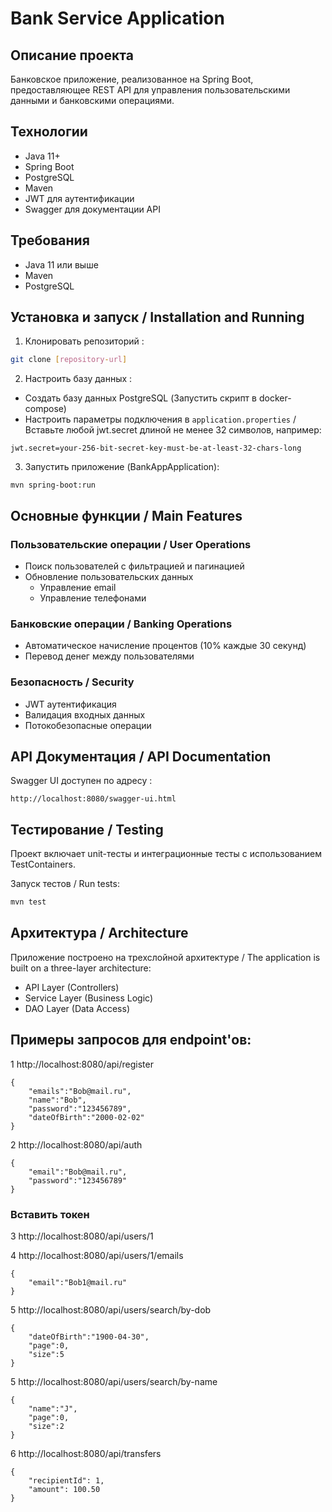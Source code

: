 # Bank Service Application

## Описание проекта 

Банковское приложение, реализованное на Spring Boot, предоставляющее REST API для управления пользовательскими данными и банковскими операциями.

## Технологии 

- Java 11+
- Spring Boot
- PostgreSQL
- Maven
- JWT для аутентификации 
- Swagger для документации API 

## Требования 

- Java 11 или выше 
- Maven
- PostgreSQL

## Установка и запуск / Installation and Running

1. Клонировать репозиторий :
```bash
git clone [repository-url]
```

2. Настроить базу данных :
- Создать базу данных PostgreSQL (Запустить скрипт в docker-compose)
- Настроить параметры подключения в `application.properties` / 
Вставьте любой jwt.secret длиной не менее 32 символов, например: 
```
jwt.secret=your-256-bit-secret-key-must-be-at-least-32-chars-long
```
3. Запустить приложение (BankAppApplication):
```
mvn spring-boot:run
```

## Основные функции / Main Features

### Пользовательские операции / User Operations
- Поиск пользователей с фильтрацией и пагинацией
- Обновление пользовательских данных
  - Управление email
  - Управление телефонами

### Банковские операции / Banking Operations
- Автоматическое начисление процентов (10% каждые 30 секунд) 
- Перевод денег между пользователями 

### Безопасность / Security
- JWT аутентификация 
- Валидация входных данных 
- Потокобезопасные операции 

## API Документация / API Documentation

Swagger UI доступен по адресу :
```
http://localhost:8080/swagger-ui.html
```

## Тестирование / Testing

Проект включает unit-тесты и интеграционные тесты с использованием TestContainers.

Запуск тестов / Run tests:
```bash
mvn test
```

## Архитектура / Architecture

Приложение построено на трехслойной архитектуре / The application is built on a three-layer architecture:
- API Layer (Controllers)
- Service Layer (Business Logic)
- DAO Layer (Data Access)


## Примеры запросов для endpoint'ов:

1 http://localhost:8080/api/register

```
{
    "emails":"Bob@mail.ru",
    "name":"Bob",
    "password":"123456789",
    "dateOfBirth":"2000-02-02"
}
```

2 http://localhost:8080/api/auth

```
{
    "email":"Bob@mail.ru",
    "password":"123456789"
}
```
### Вставить токен
3 http://localhost:8080/api/users/1

4 http://localhost:8080/api/users/1/emails

```
{
    "email":"Bob1@mail.ru"
}
```

5 http://localhost:8080/api/users/search/by-dob

```
{
    "dateOfBirth":"1900-04-30",
    "page":0,
    "size":5
}
```

5 http://localhost:8080/api/users/search/by-name

```
{
    "name":"J",
    "page":0,
    "size":2
}
```

6 http://localhost:8080/api/transfers

```
{
    "recipientId": 1,
    "amount": 100.50
}
```
